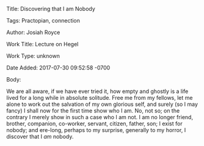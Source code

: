 Title:  Discovering that I am Nobody

Tags:   Practopian, connection

Author: Josiah Royce

Work Title: Lecture on Hegel

Work Type: unknown

Date Added: 2017-07-30 09:52:58 -0700

Body: 

We are all aware, if we have ever tried it, how empty and ghostly is a life lived for a long while in absolute solitude. Free me from my fellows, let me alone to work out the salvation of my own glorious self, and surely (so I may fancy) I shall now for the first time show who I am. No, not so; on the contrary I merely show in such a case who I am not. I am no longer friend, brother, companion, co-worker, servant, citizen, father, son; I exist for nobody; and ere-long, perhaps to my surprise, generally to my horror, I discover that I <em>am</em> nobody. 

